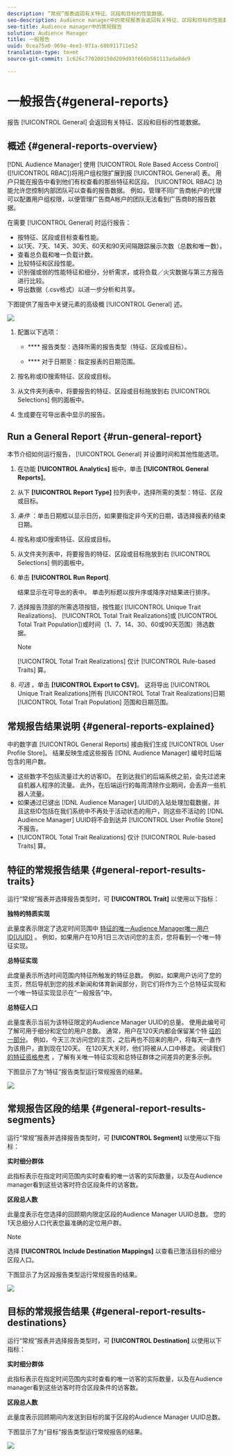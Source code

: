 ```yaml
---
description: “常规”报表返回有关特征、区段和目标的性能数据。
seo-description: Audience manager中的常规报表会返回有关特征、区段和目标的性能数据。
seo-title: Audience manager中的常规报告
solution: Audience Manager
title: 一般报告
uuid: 0cea75a0-969e-4ee3-971a-60b911711e52
translation-type: tm+mt
source-git-commit: 1c626c770208150d209d93f666b581113ada8de9

---
```



# 一般报告{#general-reports}

报告 [!UICONTROL General] 会返回有关特征、区段和目标的性能数据。

## 概述 {#general-reports-overview}

<!-- 

c_general_reports.xml

 -->

[!DNL Audience Manager] 使用 [!UICONTROL Role Based Access Control] ([!UICONTROL RBAC])将用户组权限扩展到报 [!UICONTROL General] 表。 用户只能在报告中看到他们有权查看的那些特征和区段。 [!UICONTROL RBAC] 功能允许您控制内部团队可以查看的报告数据。 例如，管理不同广告商帐户的代理可以配置用户组权限，以便管理广告商A帐户的团队无法看到广告商B的报告数据。

在需要 [!UICONTROL General] 时运行报告：

* 按特征、区段或目标查看性能。
* 以1天、7天、14天、30天、60天和90天间隔跟踪展示次数（总数和唯一数）。
* 查看总负载和唯一负载计数。
* 比较特征和区段性能。
* 识别强或弱的性能特征和细分，分析需求，或将负载／火灾数据与第三方报告进行比较。
* 导出数据（.csv格式）以进一步分析和共享。

下图提供了报告中关键元素的高级概 [!UICONTROL General] 述。

![](assets/general_reports.png)

1. 配置以下选项：

   * **** 报告类型：选择所需的报告类型（特征、区段或目标）。

   * **** 对于日期至：指定报表的日期范围。

2. 按名称或ID搜索特征、区段或目标。
3. 从文件夹列表中，将要报告的特征、区段或目标拖放到右 [!UICONTROL Selections] 侧的面板中。
4. 生成要在可导出表中显示的报告。

## Run a General Report {#run-general-report}

本节介绍如何运行报告， [!UICONTROL General] 并设置时间和其他性能选项。

<!-- 

t_run_general_report.xml

 -->

1. 在功能 **[!UICONTROL Analytics]** 板中，单击 **[!UICONTROL General Reports]**。
1. 从下 **[!UICONTROL Report Type]** 拉列表中，选择所需的类型：特征、区段或目标。
1. *条件* ：单击日期框以显示日历，如果要指定非今天的日期，请选择报表的结束日期。
1. 按名称或ID搜索特征、区段或目标。
1. 从文件夹列表中，将要报告的特征、区段或目标拖放到右 [!UICONTROL Selections] 侧的面板中。
1. 单击 **[!UICONTROL Run Report]**.

   结果显示在可导出的表中。 单击列标题以按升序或降序对结果进行排序。
1. 选择报告顶部的所需选项按钮，按性能( [!UICONTROL Unique Trait Realizations]、 [!UICONTROL Total Trait Realizations]或 [!UICONTROL Total Trait Population])或时间（1、7、14、30、60或90天范围）筛选数据。

   >[!NOTE]
   >
   >[!UICONTROL Total Trait Realizations] 仅计 [!UICONTROL Rule-based Traits] 算。

1. *可选* ，单击 **[!UICONTROL Export to CSV]**。 这将导出 [!UICONTROL Unique Trait Realizations]所有 [!UICONTROL Total Trait Realizations]日期 [!UICONTROL Total Trait Population] 范围和日期范围。

## 常规报告结果说明 {#general-reports-explained}

中的数字直 [!UICONTROL General Reports] 接由我们生成 [!UICONTROL User Profile Store]。 结果反映生成这些报告 [!DNL Audience Manager] 编号时后端包含的用户数。

* 这些数字不包括流量过大的访客ID。 在到达我们的后端系统之前，会先过滤来自机器人程序的流量。 此外，在后端运行的每周清除作业期间，会丢弃一些机器人流量。
* 如果通过已键出 [!DNL Audience Manager] UUID的入站处理加载数据，并且这些ID包括在我们系统中不再处于活动状态的用户，则这些不活动的 [!DNL Audience Manager] UUID将不会到达并 [!UICONTROL User Profile Store] 不报告。
* [!UICONTROL Total Trait Realizations] 仅计 [!UICONTROL Rule-based Traits] 算。

## 特征的常规报告结果 {#general-report-results-traits}

运行“常规”报表并选择报告类型时，可 **[!UICONTROL Trait]** 以使用以下指标：

**独特的特质实现**

此量度表示限定了选定时间范围中 [特征的唯一Audience Manager唯一用户ID(UUID)](../reference/ids-in-aam.md) 。 例如，如果用户在10月1日三次访问您的主页，您将看到一个唯一特征实现。

**总特征实现**

此度量表示所选时间范围内特征所触发的特征总数。 例如，如果用户访问了您的主页，然后导航到您的技术新闻和体育新闻部分，则它们将作为三个总特征实现和一个唯一特征实现显示在“一般报告”中。

**总特征人口**

此量度表示当前为该特征限定的Audience Manager UUID的总量。 使用此编号可了解可用于细分和定位的用户总数。 通常，用户在120天内都会保留某个特 [征的一部分](../features/traits/create-onboarded-rule-based-traits.md#set-expiration-interval)。 例如，今天三次访问您的主页，之后再也不回来的用户，将每天一直作为该用户，直到现在120天。 在120天大关时，他们将被从人口中移走。 阅读我们 [的特征资格参考](../features/traits/trait-qualification-reference.md) ，了解有关唯一特征实现和总特征群体之间差异的更多示例。

下图显示了为“特征”报告类型运行常规报告的结果。

![](assets/general_reports_metrics.png)

## 常规报告区段的结果 {#general-report-results-segments}

运行“常规”报表并选择报告类型时，可 **[!UICONTROL Segment]** 以使用以下指标：

**实时细分群体**

此指标表示在指定时间范围内实时查看的唯一访客的实际数量，以及在Audience manager看到这些访客时符合区段条件的访客数。

**区段总人数**

此量度表示在您选择的回顾期内限定区段的Audience Manager UUID总数。 您的1天总细分人口代表您最准确的定位用户群。

>[!NOTE]
>
>选择 **[!UICONTROL Include Destination Mappings]** 以查看已激活目标的细分区段人口。

下图显示了为区段报告类型运行常规报告的结果。

![](assets/general_reports_segment_metrics.png)

## 目标的常规报告结果 {#general-report-results-destinations}

运行“常规”报表并选择报告类型时，可 **[!UICONTROL Destination]** 以使用以下指标：

**实时细分群体**

此指标表示在指定时间范围内实时查看的唯一访客的实际数量，以及在Audience manager看到这些访客时符合区段条件的访客数。

**区段总人数**

此量度表示回顾期间内发送到目标的属于区段的Audience Manager UUID总数。

下图显示了为“目标”报告类型运行常规报告的结果。

![](assets/general_reports_destinations.png)
